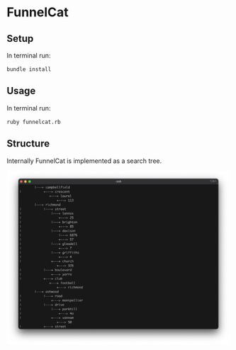 # FunnelCat

## Setup

In terminal run:
```
bundle install
```

## Usage

In terminal run:
```
ruby funnelcat.rb
```

## Structure

Internally FunnelCat is implemented as a search tree.

<p align="center">
  <img src="./assets/search-tree.png" raw=true width="900" style="margin-left: auto; margin-right: auto;"/>
</p>
